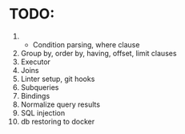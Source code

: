# TODO:
1. + Condition parsing, where clause
2. Group by, order by, having, offset, limit clauses
3. Executor
4. Joins
5. Linter setup, git hooks
6. Subqueries
7. Bindings
8. Normalize query results
9. SQL injection
10. db restoring to docker
